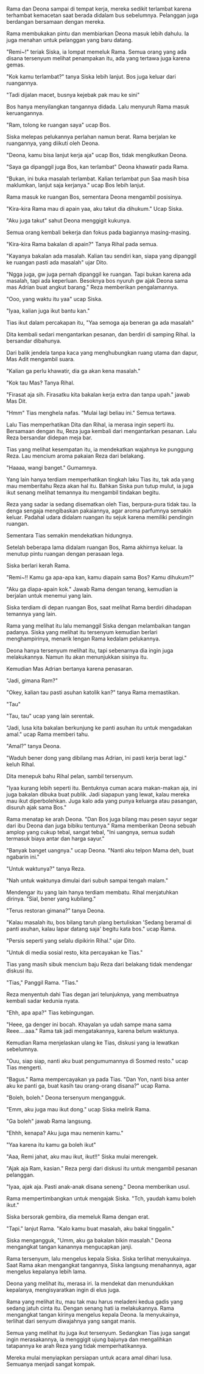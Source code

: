 Rama dan Deona sampai di tempat kerja, mereka sedikit terlambat karena terhambat kemacetan saat berada didalam bus sebelumnya. Pelanggan juga berdangan bersamaan dengan mereka.

Rama membukakan pintu dan membiarkan Deona masuk lebih dahulu. Ia juga menahan untuk pelanggan yang baru datang.

"Remi~!" teriak Siska, ia lompat memeluk Rama. Semua orang yang ada disana tersenyum melihat penampakan itu, ada yang tertawa juga karena gemas.

"Kok kamu terlambat?" tanya Siska lebih lanjut. Bos juga keluar dari ruangannya.

"Tadi dijalan macet, busnya kejebak pak mau ke sini"

Bos hanya menyilangkan tangannya didada. Lalu menyuruh Rama masuk keruangannya.

"Ram, tolong ke ruangan saya" ucap Bos.

Siska melepas pelukannya perlahan namun berat. Rama berjalan ke ruangannya, yang diikuti oleh Deona.

"Deona, kamu bisa lanjut kerja aja" ucap Bos, tidak mengikutkan Deona.

"Saya ga dipanggil juga Bos, kan terlambat" Deona khawatir pada Rama.

"Bukan, ini buka masalah terlambat. Kalian terlambat pun Saa masih bisa maklumkan, lanjut saja kerjanya." ucap Bos lebih lanjut.

Rama masuk ke ruangan Bos, sementara Deona mengambil posisinya.

"Kira-kira Rama mau di apain yaa, aku takut dia dihukum." Ucap Siska.

"Aku juga takut" sahut Deona menggigit kukunya.

Semua orang kembali bekerja dan fokus pada bagiannya masing-masing.

"Kira-kira Rama bakalan di apain?" Tanya Rihal pada semua.

"Kayanya bakalan ada masalah. Kalian tau sendiri kan, siapa yang dipanggil ke ruangan pasti ada masalah" ujar Dito.

"Ngga juga, gw juga pernah dipanggil ke ruangan. Tapi bukan karena ada masalah, tapi ada keperluan. Besoknya bos nyuruh gw ajak Deona sama mas Adrian buat angkut barang." Reza memberikan pengalamannya.

"Ooo, yang waktu itu yaa" ucap Siska.

"Iyaa, kalian juga ikut bantu kan."

Tias ikut dalam percakapan itu, "Yaa semoga aja beneran ga ada masalah"

Dita kembali sedari mengantarkan pesanan, dan berdiri di samping Rihal. Ia bersandar dibahunya.

Dari balik jendela tanpa kaca yang menghubungkan ruang utama dan dapur, Mas Adit mengambil suara.

"Kalian ga perlu khawatir, dia ga akan kena masalah."

"Kok tau Mas? Tanya Rihal.

"Firasat aja sih. Firasatku kita bakalan kerja extra dan tanpa upah." jawab Mas Dit.

"Hmm" Tias menghela nafas. "Mulai lagi beliau ini." Semua tertawa.

Lalu Tias memperhatikan Dita dan Rihal, ia merasa ingin seperti itu. Bersamaan dengan itu, Reza juga kembali dari mengantarkan pesanan. Lalu Reza bersandar didepan meja bar.

Tias yang melihat kesempatan itu, ia mendekatkan wajahnya ke punggung Reza. Lau mencium aroma pakaian Reza dari belakang.

"Haaaa, wangi banget." Gumamnya.

Yang lain hanya terdiam memperhatikan tingkah laku Tias itu, tak ada yang mau memberitahu Reza akan hal itu. Bahkan Siska pun tutup mulut, ia juga ikut senang melihat temannya itu mengambil tindakan begitu.

Reza yang sadar ia sedang disematkan oleh Tias, berpura-pura tidak tau. Ia denga sengaja mengibaskan pakaiannya, agar aroma parfumnya semakin keluar. Padahal udara didalam ruangan itu sejuk karena memiliki pendingin ruangan.

Sementara Tias semakin mendekatkan hidungnya.

Setelah beberapa lama didalam ruangan Bos, Rama akhirnya keluar. Ia menutup pintu ruangan dengan perasaan lega.

Siska berlari kerah Rama.

"Remi~!! Kamu ga apa-apa kan, kamu diapain sama Bos? Kamu dihukum?"

"Aku ga diapa-apain kok." Jawab Rama dengan tenang, kemudian ia berjalan untuk menemui yang lain.

Siska terdiam di depan ruangan Bos, saat melihat Rama berdiri dihadapan temannya yang lain.

Rama yang melihat itu lalu memanggil Siska dengan melambaikan tangan padanya. Siska yang melihat itu tersenyum kemudian berlari menghampirinya, menarik lengan Rama kedalam pelukannya.

Deona hanya tersenyum melihat itu, tapi sebenarnya dia ingin juga melakukannya. Namun itu akan menunjukkan sisinya itu.

Kemudian Mas Adrian bertanya karena penasaran.

"Jadi, gimana Ram?"

"Okey, kalian tau pasti asuhan katolik kan?" tanya Rama memastikan.

"Tau"

"Tau, tau" ucap yang lain serentak.

"Jadi, lusa kita bakalan berkunjung ke panti asuhan itu untuk mengadakan amal." ucap Rama memberi tahu.

"Amal?" tanya Deona.

"Waduh bener dong yang dibilang mas Adrian, ini pasti kerja berat lagi." keluh Rihal.

Dita menepuk bahu Rihal pelan, sambil tersenyum.

"Iyaa kurang lebih seperti itu. Bentuknya cuman acara makan-makan aja, ini juga bakalan dibuka buat publik. Jadi siapapun yang lewat, kalau mereka mau ikut diperbolehkan. Juga kalo ada yang punya keluarga atau pasangan, disuruh ajak sama Bos."

Rama menatap ke arah Deona. "Dan Bos juga bilang mau pesen sayur segar dari ibu Deona dan juga bibiku tentunya." Rama memberikan Deona sebuah amplop yang cukup tebal, sangat tebal, "Ini uangnya, semua sudah termasuk biaya antar dan harga sayur."

"Banyak banget uangnya." ucap Deona. "Nanti aku telpon Mama deh, buat ngabarin ini."

"Untuk waktunya?" tanya Reza.

"Nah untuk waktunya dimulai dari subuh sampai tengah malam."

Mendengar itu yang lain hanya terdiam membatu. Rihal menjatuhkan dirinya. "Sial, bener yang kubilang."

"Terus restoran gimana?" tanya Deona.

"Kalau masalah itu, bos bilang taruh plang bertuliskan 'Sedang beramal di panti asuhan, kalau lapar datang saja' begitu kata bos." ucap Rama.

"Persis seperti yang selalu dipikirin Rihal." ujar Dito.

"Untuk di media sosial resto, kita percayakan ke Tias."

Tias yang masih sibuk mencium baju Reza dari belakang tidak mendengar diskusi itu.

"Tias," Panggil Rama. "Tias."

Reza menyentuh dahi Tias degan jari telunjuknya, yang membuatnya kembali sadar kedunia nyata.

"Ehh, apa apa?" Tias kebingungan.

"Heee, ga denger ini bocah. Khayalan ya udah sampe mana sama Reee....aaa." Rama tak jadi mengatakannya, karena belum waktunya.

Kemudian Rama menjelaskan ulang ke Tias, diskusi yang ia lewatkan sebelumnya.

"Ouu, siap siap, nanti aku buat pengumumannya di Sosmed resto." ucap Tias mengerti.

"Bagus." Rama mempercayakan ya pada Tias. "Dan Yon, nanti bisa anter aku ke panti ga, buat kasih tau orang-orang disana?" ucap Rama.

"Boleh, boleh." Deona tersenyum mengangguk.

"Emm, aku juga mau ikut dong." ucap Siska melirik Rama.

"Ga boleh" jawab Rama langsung.

"Ehhh, kenapa? Aku juga mau nemenin kamu."

"Yaa karena itu kamu ga boleh ikut"

"Aaa, Remi jahat, aku mau ikut, ikut!!" Siska mulai merengek.

"Ajak aja Ram, kasian." Reza pergi dari diskusi itu untuk mengambil pesanan pelanggan.

"Iyaa, ajak aja. Pasti anak-anak disana seneng." Deona memberikan usul.

Rama mempertimbangkan untuk mengajak Siska. "Tch, yaudah kamu boleh ikut."

Siska bersorak gembira, dia memeluk Rama dengan erat.

"Tapi." lanjut Rama. "Kalo kamu buat masalah, aku bakal tinggalin."

Siska mengangguk, "Umm, aku ga bakalan bikin masalah." Deona mengangkat tangan kanannya mengucapkan janji.

Rama tersenyum, lalu mengelus kepala Siska. Siska terlihat menyukainya. Saat Rama akan mengangkat tangannya, Siska langsung menahannya, agar mengelus kepalanya lebih lama.

Deona yang melihat itu, merasa iri. Ia mendekat dan menundukkan kepalanya, mengisyaratkan ingin di elus juga.

Rama yang melihat itu, mau tak mau harus meladeni kedua gadis yang sedang jatuh cinta itu. Dengan senang hati ia melakukannya. Rama mengangkat tangan kirinya mengelus kepala Deona. Ia menyukainya, terlihat dari senyum diwajahnya yang sangat manis.

Semua yang melihat itu juga ikut tersenyum. Sedangkan Tias juga sangat ingin merasakannya, ia menggigit ujung bajunya dan mengalihkan tatapannya ke arah Reza yang tidak memperhatikannya.

Mereka mulai menyiapkan persiapan untuk acara amal dihari lusa. Semuanya menjadi sangat kompak.
